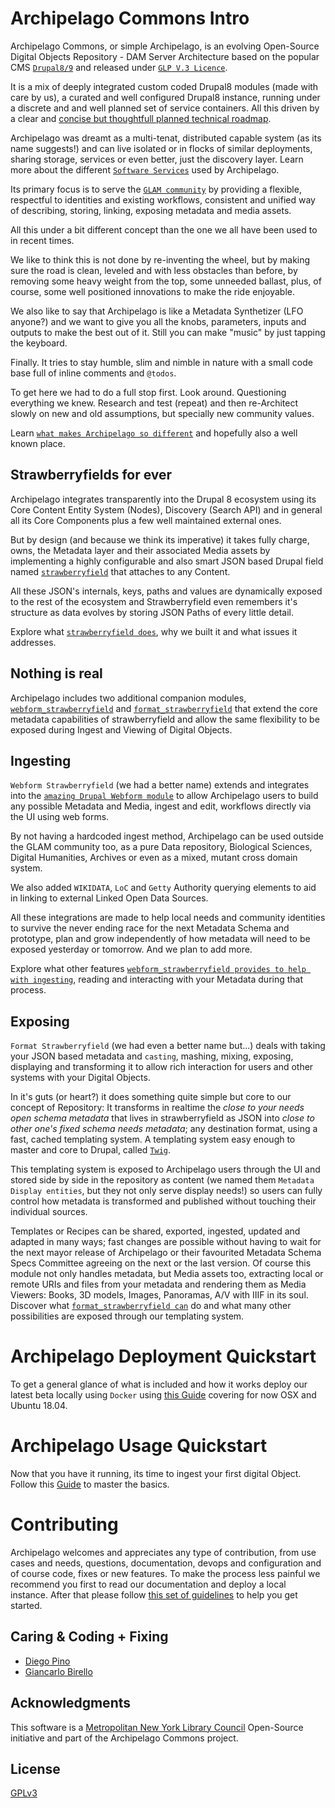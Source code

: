 # Archipelago Commons Intro

Archipelago Commons, or simple Archipelago, is an evolving Open-Source Digital Objects Repository - DAM Server Architecture based
on the popular CMS [`Drupal8/9`](https://www.drupal.org) and released under [`GLP V.3 Licence`](https://www.gnu.org/licenses/gpl-3.0.txt). 

It is a mix of deeply integrated custom coded Drupal8 modules (made with care by us), a curated and well configured Drupal8 instance, running under a discrete and and well planned set of service containers. 
All this driven by a clear and [concise but thoughtfull planned technical roadmap](https://github.com/esmero/archipelago-deployment/issues/5). 

Archipelago was dreamt as a multi-tenat, distributed capable system (as its name suggests!) and can live isolated or in flocks of similar deployments, sharing storage, services or even better, just the discovery layer. Learn more about the different [`Software Services`](devops.md) used by Archipelago.

Its primary focus is to serve the [`GLAM community`](https://en.wikipedia.org/wiki/GLAM_(industry_sector)) by providing a flexible, 
respectful to identities and existing workflows, consistent and unified way of describing, storing, linking, exposing metadata and media assets. 

All this under a bit different concept than the one we all have been used to in recent times. 

We like to think this is not done by re-inventing the wheel, but by making sure the road is clean, leveled and with less obstacles
than before, by removing some heavy weight from the top, some unneeded ballast, plus, of course, some well positioned innovations to make the ride enjoyable. 

We also like to say that Archipelago is like a Metadata Synthetizer (LFO anyone?) and we want to give you all the knobs, parameters, inputs and outputs to make the best out of it. 
Still you can make "music" by just tapping the keyboard. 

Finally. It tries to stay humble, slim and nimble in nature with a small code base full of inline comments and `@todos`. 

To get here we had to do a full stop first. Look around. Questioning everything we knew. Research and test (repeat) and then re-Architect slowly 
on new and old assumptions, but specially new community values. 

Learn [`what makes Archipelago so different`](docs/ourtake.md) and hopefully also a well known place.


## Strawberryfields for ever

Archipelago integrates transparently into the Drupal 8 ecosystem using its Core Content Entity System (Nodes), Discovery (Search API) and in general all its Core Components plus a few well maintained external ones. 

But by design (and because we think its imperative) it takes fully charge, owns, the Metadata layer and their associated Media assets by implementing a highly
configurable and also smart JSON based Drupal field named [`strawberryfield`](https://github.com/esmero/strawberryfield/tree/8.x-1.0-beta1) that attaches to any Content. 

All these JSON's internals, keys, paths and values are dynamically exposed to the rest of the ecosystem and 
Strawberryfield even remembers it's structure as data evolves by storing JSON Paths of every little detail. 

Explore what [`strawberryfield does`](docs/strawberryfield.md), why we built it and what issues it addresses.

## Nothing is real

Archipelago includes two additional companion modules, [`webform_strawberryfield`](https://github.com/esmero/webform_strawberryfield/tree/8.x-1.0-beta1) and [`format_strawberryfield`](https://github.com/esmero/webform_strawberryfield/tree/8.x-1.0-beta1) that
extend the core metadata capabilities of strawberryfield and allow the same flexibility to be exposed during Ingest and Viewing of Digital Objects.

## Ingesting

`Webform Strawberryfield` (we had a better name) extends and integrates into the [`amazing Drupal Webform module`](https://www.drupal.org/project/webform) to allow Archipelago users
to build any possible Metadata and Media, ingest and edit, workflows directly via the UI using web forms. 

By not having a hardcoded ingest method, Archipelago can be used outside the GLAM community too, as a pure Data repository, Biological Sciences, Digital Humanities, Archives or even as a mixed, mutant cross domain system. 

We also added `WIKIDATA`, `LoC` and `Getty` Authority querying elements to aid in linking to external Linked Open Data Sources. 

All these integrations are made to help local needs and community identities to survive the never ending race for the next Metadata Schema
and prototype, plan and grow independently of how metadata will need to be exposed yesterday or tomorrow. And we plan to add more. 

Explore what other features [`webform_strawberryfield provides to help with ingesting`](docs/webform.md), reading and interacting with your Metadata during that process.

## Exposing
`Format Strawberryfield` (we had even a better name but...) deals with taking your JSON based metadata and `casting`, mashing, mixing, exposing,
displaying and transforming it to allow rich interaction for users and other systems with your Digital Objects. 

In it's guts (or heart?) it does something quite simple but core to our concept of Repository: 
It transforms in realtime the _close to your needs open schema metadata_ that lives in strawberryfield as JSON into _close to other one's fixed schema needs metadata_; any destination format, using a fast, cached templating system.
A templating system easy enough to master and core to Drupal, called [`Twig`](https://twig.symfony.com/doc/2.x/). 

This templating system is exposed to Archipelago users through the UI and stored side by side in the repository as content 
(we named them `Metadata Display entities`, but they not only serve display needs!) so users can fully control how metadata is transformed and published without touching their individual sources.

Templates or Recipes can be shared, exported, ingested, updated and adapted in many ways; fast changes are possible without having to wait for the next mayor release of Archipelago or their favourited Metadata Schema Specs Committee agreeing on the next or the last version. Of course this module not only handles metadata, but Media assets too, extracting local or remote URIs and files from your metadata and rendering them as Media Viewers: Books, 3D models, Images, Panoramas, A/V with IIIF in its soul. Discover what [`format_strawberryfield can`](format.md) do and what many other possibilities are exposed through our templating system.

# Archipelago Deployment Quickstart

To get a general glance of what is included and how it works deploy our latest beta locally using `Docker` using [this Guide](https://github.com/esmero/archipelago-deployment/blob/8.x-1.0-beta1/README.md) covering for now OSX and Ubuntu 18.04.

# Archipelago Usage Quickstart

Now that you have it running, its time to ingest your first digital Object. Follow this [Guide](docs/firstobject.md) to master the basics.

# Contributing

Archipelago welcomes and appreciates any type of contribution, from use cases and needs, questions, documentation, devops and configuration and of course code, fixes or new features. To make the process less painful we recommend you first to read our documentation and deploy a local instance. After that please follow [this set of guidelines](docs/giveandtake.md) to help you get started.

## Caring & Coding + Fixing

* [Diego Pino](https://github.com/DiegoPino)
* [Giancarlo Birello](https://github.com/giancarlobi)

## Acknowledgments

This software is a [Metropolitan New York Library Council](metro.org) Open-Source initiative and part of the Archipelago Commons project.

## License

[GPLv3](http://www.gnu.org/licenses/gpl-3.0.txt)
